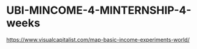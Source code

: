 # UBI-MINCOME-4-MINTERNSHIP-4-weeks
https://www.visualcapitalist.com/map-basic-income-experiments-world/
